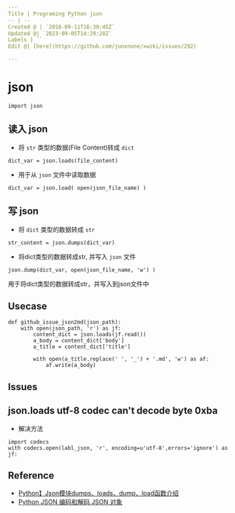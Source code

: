 ```yaml
---
Title | Programing Python json
-- | --
Created @ | `2018-09-11T16:30:45Z`
Updated @| `2023-09-05T14:29:28Z`
Labels | ``
Edit @| [here](https://github.com/junxnone/xwiki/issues/292)

---
```


# json

```
import json 
```

## 读入 json
- 将 `str` 类型的数据(File Content)转成 `dict`

```
dict_var = json.loads(file_content)
```

- 用于从 `json` 文件中读取数据

```
dict_var = json.load( open(json_file_name) )
```

## 写 json
- 将 `dict` 类型的数据转成 `str`

```
str_content = json.dumps(dict_var)
```

- 将dict类型的数据转成str, 并写入 `json` 文件

```
json.dump(dict_var, open(json_file_name, 'w') )
```

用于将dict类型的数据转成str，并写入到json文件中




## Usecase

```
def github_issue_json2md(json_path):
    with open(json_path, 'r') as jf:
        content_dict = json.loads(jf.read())
        a_body = content_dict['body']
        a_title = content_dict['title']

        with open(a_title.replace(' ', '_') + '.md', 'w') as af:
            af.write(a_body)
```

## Issues
## json.loads utf-8 codec can't decode byte 0xba
- 解决方法
```
import codecs
with codecs.open(labl_json, 'r', encoding=u'utf-8',errors='ignore') as jf:
```


## Reference

- [Python】Json模块dumps、loads、dump、load函数介绍](https://blog.csdn.net/mr_evanchen/article/details/77879967)
- [Python JSON 编码和解码 JSON 对象](http://www.runoob.com/python/python-json.html)
